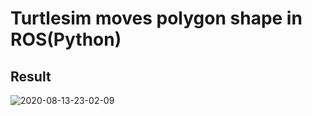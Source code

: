 # Turtlesim moves polygon shape in ROS(Python)
## Result 
![2020-08-13-23-02-09](https://user-images.githubusercontent.com/53165482/90164403-8bacb680-ddc1-11ea-8e2a-a05b6f47439b.gif)
